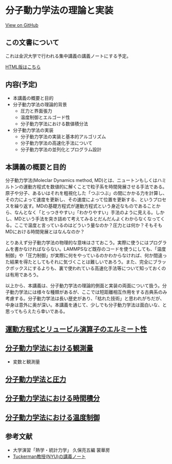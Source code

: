 # 分子動力学法の理論と実装

<a href="https://github.com/kaityo256/md2019"> <div class="btn-square"><i class="fab fa-github"></i> View on GitHub</div></a>

## この文書について

これは金沢大学で行われる集中講義の講義ノートにする予定。

[HTML版はこちら](https://kaityo256.github.io/md2019/)

## 内容(予定)

* 本講義の概要と目的
* 分子動力学法の理論的背景
  * 圧力と界面張力
  * 温度制御とエルゴード性
  * 分子動力学法における数値積分法
* 分子動力学法の実装
  * 分子動力学法の実装と基本的アルゴリズム
  * 分子動力学法の高速化手法について
  * 分子動力学法の並列化とプログラム設計

## 本講義の概要と目的

分子動力学法(Moleclar Dynamics method, MD)とは、ニュートンもしくはハミルトンの運動方程式を数値的に解くことで粒子系を時間発展させる手法である。原子や分子、あるいはそれを粗視化した「つぶつぶ」の間にかかる力を計算し、その力によって速度を更新し、その速度によって位置を更新する、というプロセスを繰り返す。MDの基礎方程式が運動方程式という身近なものであることから、なんとなく「とっつきやすい」「わかりやすい」手法のように見える。しかし、MDという手法を突き詰めて考えてみるとだんだんよくわからなくなってくる。ここで温度と言っているのはどういう量なのか？圧力とは何か？そもそもMDにおける時間発展とはなんなのか？

とりあえず分子動力学法の物理的な意味はさておこう。実際に使うにはプログラムを書かなければならない。LAMMPSなど既存のコードを使うにしても、「温度制御」や「圧力制御」が実際に何をやっているのかわからなければ、何か間違った結果を得たとしてもそれに気づくことは難しいであろう。また、完全にブラックボックスにするよりも、裏で使われている高速化手法等について知っておくのは有用であろう。

以上から、本講義は、分子動力学法の理論的側面と実装の両面について扱う。分子動力学法には様々な種類があるが、ここでは短距離相互作用をする古典系のみ考慮する。分子動力学法は長い歴史があり、「枯れた技術」と思われがちだが、中身は意外に奥が深い。本講義を通じて、少しでも分子動力学法は面白いな、と思ってもらえたら幸いである。

## [運動方程式とリュービル演算子のエルミート性](basic/README.md)

## [分子動力学法における観測量](observables/README.md)

* 変数と観測量

## [分子動力学法と圧力](pressure/README.md)

## [分子動力学法における時間積分](integration/README.md)

## [分子動力学法における温度制御](temperature/README.md)

## 参考文献

* 大学演習「熱学・統計力学」 久保亮五編 裳華房
* [Tuckerman教授(NYU)の講義ノート](http://www.nyu.edu/classes/tuckerman/stat.mechII/lectures.html)
